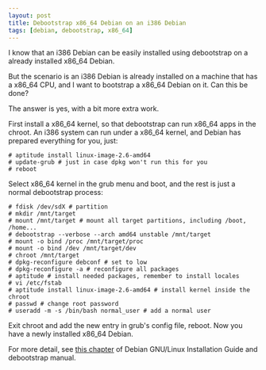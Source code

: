 ```yaml
---
layout: post
title: Debootstrap x86_64 Debian on an i386 Debian
tags: [debian, debootstrap, x86_64]
---
```

I know that an i386 Debian can be easily installed using debootstrap on a
already installed x86_64 Debian.

But the scenario is an i386 Debian is already installed on a machine that has a
x86_64 CPU, and I want to bootstrap a x86_64 Debian on it. Can this be done?

The answer is yes, with a bit more extra work.

First install a x86_64 kernel, so that debootstrap can run x86_64 apps in the
chroot. An i386 system can run under a x86_64 kernel, and Debian has prepared
everything for you, just:

    # aptitude install linux-image-2.6-amd64
    # update-grub # just in case dpkg won't run this for you
    # reboot

Select x86_64 kernel in the grub menu and boot, and the rest is just a normal
debootstrap process:

    # fdisk /dev/sdX # partition
    # mkdir /mnt/target
    # mount /mnt/target # mount all target partitions, including /boot, /home...
    # debootstrap --verbose --arch amd64 unstable /mnt/target
    # mount -o bind /proc /mnt/target/proc
    # mount -o bind /dev /mnt/target/dev
    # chroot /mnt/target
    # dpkg-reconfigure debconf # set to low
    # dpkg-reconfigure -a # reconfigure all packages
    # aptitude # install needed packages, remember to install locales
    # vi /etc/fstab
    # aptitude install linux-image-2.6-amd64 # install kernel inside the chroot
    # passwd # change root password
    # useradd -m -s /bin/bash normal_user # add a normal user

Exit chroot and add the new entry in grub's config file, reboot. Now you have a
newly installed x86_64 Debian.

For more detail, see [this chapter][1] of Debian GNU/Linux Installation Guide
and debootstrap manual.

[1]: http://www.debian.org/releases/stable/amd64/apds03.html.en
